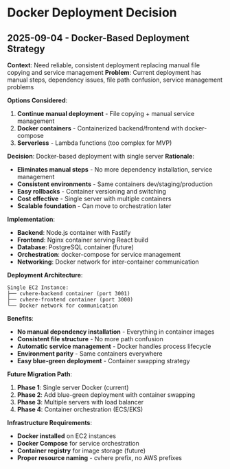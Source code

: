 # Docker Deployment Decision

## 2025-09-04 - Docker-Based Deployment Strategy

**Context**: Need reliable, consistent deployment replacing manual file copying and service management
**Problem**: Current deployment has manual steps, dependency issues, file path confusion, service management problems

**Options Considered**:
1. **Continue manual deployment** - File copying + manual service management
2. **Docker containers** - Containerized backend/frontend with docker-compose
3. **Serverless** - Lambda functions (too complex for MVP)

**Decision**: Docker-based deployment with single server
**Rationale**: 
- **Eliminates manual steps** - No more dependency installation, service management
- **Consistent environments** - Same containers dev/staging/production
- **Easy rollbacks** - Container versioning and switching
- **Cost effective** - Single server with multiple containers
- **Scalable foundation** - Can move to orchestration later

**Implementation**:
- **Backend**: Node.js container with Fastify
- **Frontend**: Nginx container serving React build
- **Database**: PostgreSQL container (future)
- **Orchestration**: docker-compose for service management
- **Networking**: Docker network for inter-container communication

**Deployment Architecture**:
```
Single EC2 Instance:
├── cvhere-backend container (port 3001)
├── cvhere-frontend container (port 3000)
└── Docker network for communication
```

**Benefits**:
- **No manual dependency installation** - Everything in container images
- **Consistent file structure** - No more path confusion
- **Automatic service management** - Docker handles process lifecycle
- **Environment parity** - Same containers everywhere
- **Easy blue-green deployment** - Container swapping strategy

**Future Migration Path**:
1. **Phase 1**: Single server Docker (current)
2. **Phase 2**: Add blue-green deployment with container swapping
3. **Phase 3**: Multiple servers with load balancer
4. **Phase 4**: Container orchestration (ECS/EKS)

**Infrastructure Requirements**:
- **Docker installed** on EC2 instances
- **Docker Compose** for service orchestration
- **Container registry** for image storage (future)
- **Proper resource naming** - cvhere prefix, no AWS prefixes
